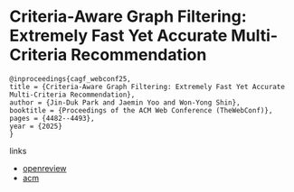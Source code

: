 # Criteria-Aware Graph Filtering: Extremely Fast Yet Accurate Multi-Criteria Recommendation

```
@inproceedings{cagf_webconf25,
title = {Criteria-Aware Graph Filtering: Extremely Fast Yet Accurate Multi-Criteria Recommendation},
author = {Jin-Duk Park and Jaemin Yoo and Won-Yong Shin},
booktitle = {Proceedings of the ACM Web Conference (TheWebConf)},
pages = {4482--4493},
year = {2025}
}
```

links
- [openreview](https://openreview.net/forum?id=Sem9fdWZlq)
- [acm](https://dl.acm.org/doi/10.1145/3696410.3714799)

